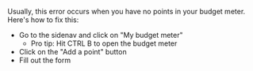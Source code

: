 Usually, this error occurs when you have no points in your budget meter. 
Here's how to fix this: 

* Go to the sidenav and click on "My budget meter"
    * Pro tip: Hit CTRL B to open the budget meter
* Click on the "Add a point" button
* Fill out the form


